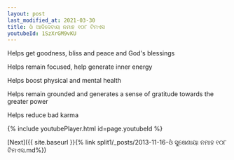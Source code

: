 ```yaml
---
layout: post
last_modified_at: 2021-03-30
title: ଓଁ ଆଦିଦେବାୟ ନମାହ ୧୦୮ ଟିମଏସ
youtubeId: 1SzXrGM9vKU
---
```

 
 
Helps get goodness, bliss and peace and God's blessings
 
Helps remain focused, help generate inner energy 
 
Helps boost physical and mental health 
 
Helps remain grounded and generates a sense of gratitude towards the greater power 
 
Helps reduce bad karma
 
 
 
 


{% include youtubePlayer.html id=page.youtubeId %}
 
[Next]({{ site.baseurl }}{% link  split1/_posts/2013-11-16-ଓଁ ସୁଷେଣାୟା ନମାହ ୧୦୮ ଟିମଏସ.md%})
 
